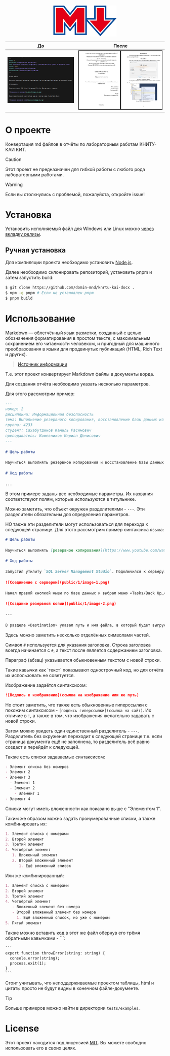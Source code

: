 <p align="center">
  <img alt="knrtu-kai-docx" src="public/knrtu-kai-docx.svg" width="200" />
</p>

| До                       | После                      |
| ------------------------ | -------------------------- |
| ![До](public/before.png) | ![После](public/after.png) |

# О проекте

Конвертация md файлов в отчёты по лабораторным работам КНИТУ-КАИ КИТ.

> [!CAUTION]
> Этот проект не предназначен для гибкой работы с любого рода лабораторными работами.

> [!WARNING]
> Если вы столкнулись с проблемой, пожалуйста, откройте issue!

# Установка

Установить исполняемый файл для Windows или Linux можно [через вкладку релизы](https://github.com/domin-mnd/knrtu-kai-docx/releases).

## Ручная установка

Для компиляции проекта необходимо установить [Node.js](https://nodejs.org/en).

Далее необходимо склонировать репозиторий, установить pnpm и затем запустить build:

```sh
$ git clone https://github.com/domin-mnd/knrtu-kai-docx .
$ npm -g pnpm # Если не установлен pnpm
$ pnpm build
```

# Использование

Markdown — облегчённый язык разметки, созданный с целью обозначения форматирования в простом тексте, с максимальным сохранением его читаемости человеком, и пригодный для машинного преобразования в языки для продвинутых публикаций (HTML, Rich Text и других).

> [Источник информации](https://ru.wikipedia.org/wiki/Markdown)

Т.е. этот проект конвертирует Markdown файлы в документы ворда.

Для создания отчёта необходимо указать несколько параметров.

Для этого рассмотрим пример:

```md
---
номер: 2
дисциплина: Информационная безопасность
тема: Выполнение резервного копирования, восстановление базы данных из резервной копии
группа: 4233
студент: Сахабутдинов Камиль Расимович
преподаватель: Кожевников Кирилл Денисович
---

# Цель работы

Научиться выполнять резервное копирования и восстановление базы данных из резервной копии.

# Ход работы

...
```

В этом примере заданы все необходимые параметры. Их названия соответствуют полям, которые используются в титульнике.

Можно заметить, что объект окружен разделителями - `---`. Эти разделители обязательны для определения параметров.

НО также эти разделители могут использоваться для перехода к следующей странице. Для этого рассмотрим пример синтаксиса языка:

```md
# Цель работы

Научиться выполнять [резервное копирования](https://www.youtube.com/watch?v=dQw4w9WgXcQ) и восстановление базы данных из резервной копии.

# Ход работы

Запустил утилиту `SQL Server Management Studio`. Подключился к серверу:

![Соединение с сервером](public/1/image-1.png)

Нажал правой кнопкой мыши по базе данных и выбрал меню «Tasks/Back Up…»:

![Создание резервной копии](public/1/image-2.png)

---

В разделе «Destination» указал путь и имя файла, в который будет выгружена база данных:
```

Здесь можно заметить несколько отделённых символами частей.

Символ `#` используется для указания заголовка. Строка заголовка всегда начинается с `#`, а текст после является содержанием заголовка.

Параграф (абзац) указывается обыкновенным текстом с новой строки.

Такие кавычки как \`текст\` показывают однострочный код, но для отчёта их использовать не советуется.

Изображение задаётся синтаксисом:

```md
![Подпись к изображению](ссылка на изображение или же путь)
```

Но стоит заметить, что также есть обыкновенные гиперссылки с похожим синтаксисом - `[подпись гиперссылки](ссылка на сайт)`. Их отличие в `!`, а также в том, что изображения желательно задавать с новой строки.

Затем можно увидеть один единственный разделитель - `---`. Разделитель без окружения переходит к следующей странице т.е. если страница документа ещё не заполнена, то разделитель всё равно создаст и перейдёт к следующей.

Также есть списки задаваемые синтаксисом:

```md
- Элемент списка без номеров
- Элемент 2
- Элемент 3
  - Элемент 1
  - Элемент 2
    - Элемент 1
- Элемент 4
```

Списки могут иметь вложенности как показано выше с "Элементом 1".

Таким же образом можно задать пронумерованные списки, а также комбинировать их:

```md
1. Элемент списка с номерами
2. Второй элемент
3. Третий элемент
4. Четвёртый элемент
   1. Вложенный элемент
   2. Второй вложенный элемент
      1. Ещё вложенный список
```

Или же комбинированный:

```md
1. Элемент списка с номерами
2. Второй элемент
3. Третий элемент
4. Четвёртый элемент
   - Вложенный элемент без номера
   - Второй вложенный элемент без номера
     1. Ещё вложенный список, но уже с номером
5. Пятый элемент
```

Также можно вставить код в этот же файл обернув его трёмя обратными кавычками - ```:

````
```
export function throwError(string: string) {
  console.error(string);
  process.exit(1);
}
```
````

Стоит учитывать, что неподдерживаемые проектом таблицы, html и цитаты просто не будут видны в конечном файле-документе.

> [!TIP]
> Больше примеров можно найти в директории `tests/examples`.

# License

Этот проект находится под лицензией [MIT](https://choosealicense.com/licenses/mit/). Вы можете свободно использовать его в своих целях.
